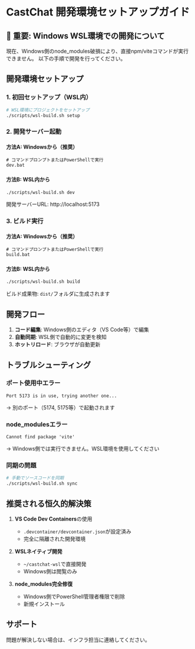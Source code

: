 # CastChat 開発環境セットアップガイド

## 🚨 重要: Windows WSL環境での開発について

現在、Windows側のnode_modules破損により、直接npm/viteコマンドが実行できません。
以下の手順で開発を行ってください。

## 開発環境セットアップ

### 1. 初回セットアップ（WSL内）
```bash
# WSL環境にプロジェクトをセットアップ
./scripts/wsl-build.sh setup
```

### 2. 開発サーバー起動

#### 方法A: Windowsから（推奨）
```cmd
# コマンドプロンプトまたはPowerShellで実行
dev.bat
```

#### 方法B: WSL内から
```bash
./scripts/wsl-build.sh dev
```

開発サーバーURL: http://localhost:5173

### 3. ビルド実行

#### 方法A: Windowsから（推奨）
```cmd
# コマンドプロンプトまたはPowerShellで実行
build.bat
```

#### 方法B: WSL内から
```bash
./scripts/wsl-build.sh build
```

ビルド成果物: `dist/`フォルダに生成されます

## 開発フロー

1. **コード編集**: Windows側のエディタ（VS Code等）で編集
2. **自動同期**: WSL側で自動的に変更を検知
3. **ホットリロード**: ブラウザが自動更新

## トラブルシューティング

### ポート使用中エラー
```
Port 5173 is in use, trying another one...
```
→ 別のポート（5174, 5175等）で起動されます

### node_modulesエラー
```
Cannot find package 'vite'
```
→ Windows側では実行できません。WSL環境を使用してください

### 同期の問題
```bash
# 手動でソースコードを同期
./scripts/wsl-build.sh sync
```

## 推奨される恒久的解決策

1. **VS Code Dev Containers**の使用
   - `.devcontainer/devcontainer.json`が設定済み
   - 完全に隔離された開発環境

2. **WSLネイティブ開発**
   - `~/castchat-wsl`で直接開発
   - Windows側は閲覧のみ

3. **node_modules完全修復**
   - Windows側でPowerShell管理者権限で削除
   - 新規インストール

## サポート

問題が解決しない場合は、インフラ担当に連絡してください。